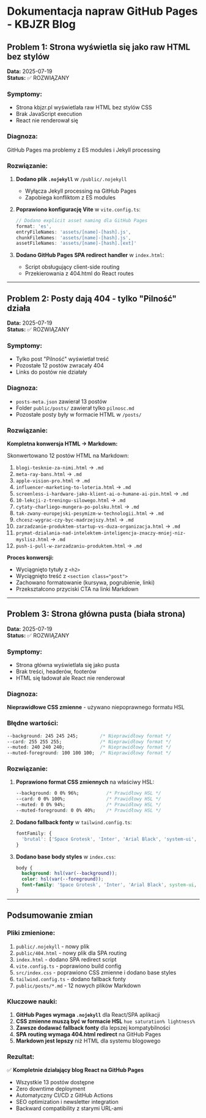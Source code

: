 # Dokumentacja napraw GitHub Pages - KBJZR Blog

## Problem 1: Strona wyświetla się jako raw HTML bez stylów

**Data:** 2025-07-19  
**Status:** ✅ ROZWIĄZANY

### Symptomy:
- Strona kbjzr.pl wyświetlała raw HTML bez stylów CSS
- Brak JavaScript execution 
- React nie renderował się

### Diagnoza:
GitHub Pages ma problemy z ES modules i Jekyll processing

### Rozwiązanie:
1. **Dodano plik `.nojekyll`** w `/public/.nojekyll`
   - Wyłącza Jekyll processing na GitHub Pages
   - Zapobiega konfliktom z ES modules

2. **Poprawiono konfigurację Vite** w `vite.config.ts`:
   ```typescript
   // Dodano explicit asset naming dla GitHub Pages
   format: 'es',
   entryFileNames: 'assets/[name]-[hash].js',
   chunkFileNames: 'assets/[name]-[hash].js',
   assetFileNames: 'assets/[name]-[hash].[ext]'
   ```

3. **Dodano GitHub Pages SPA redirect handler** w `index.html`:
   - Script obsługujący client-side routing
   - Przekierowania z 404.html do React routes

---

## Problem 2: Posty dają 404 - tylko "Pilność" działa

**Data:** 2025-07-19  
**Status:** ✅ ROZWIĄZANY

### Symptomy:
- Tylko post "Pilność" wyświetlał treść
- Pozostałe 12 postów zwracały 404
- Links do postów nie działały

### Diagnoza:
- `posts-meta.json` zawierał 13 postów
- Folder `public/posts/` zawierał tylko `pilnosc.md`
- Pozostałe posty były w formacie HTML w `/posts/`

### Rozwiązanie:
**Kompletna konwersja HTML → Markdown:**

Skonwertowano 12 postów HTML na Markdown:
1. `blogi-tesknie-za-nimi.html` → `.md`
2. `meta-ray-bans.html` → `.md`
3. `apple-vision-pro.html` → `.md`
4. `influencer-marketing-to-loteria.html` → `.md`
5. `screenless-i-hardware-jako-klient-ai-o-humane-ai-pin.html` → `.md`
6. `10-lekcji-z-treningu-silowego.html` → `.md`
7. `cytaty-charliego-mungera-po-polsku.html` → `.md`
8. `tak-zwany-europejski-pesymizm-w-technologii.html` → `.md`
9. `chcesz-wygrac-czy-byc-madrzejszy.html` → `.md`
10. `zarzadzanie-produktem-startup-vs-duza-organizacja.html` → `.md`
11. `prymat-dzialania-nad-intelektem-inteligencja-znaczy-mniej-niz-myslisz.html` → `.md`
12. `push-i-pull-w-zarzadzaniu-produktem.html` → `.md`

**Proces konwersji:**
- Wyciągnięto tytuły z `<h2>`
- Wyciągnięto treść z `<section class="post">`
- Zachowano formatowanie (kursywa, pogrubienie, linki)
- Przekształcono przyciski CTA na linki Markdown

---

## Problem 3: Strona główna pusta (biała strona)

**Data:** 2025-07-19  
**Status:** ✅ ROZWIĄZANY

### Symptomy:
- Strona główna wyświetlała się jako pusta
- Brak treści, headerów, footerów
- HTML się ładował ale React nie renderował

### Diagnoza:
**Nieprawidłowe CSS zmienne** - używano niepoprawnego formatu HSL

### Błędne wartości:
```css
--background: 245 245 245;        /* Nieprawidłowy format */
--card: 255 255 255;              /* Nieprawidłowy format */
--muted: 240 240 240;             /* Nieprawidłowy format */
--muted-foreground: 100 100 100;  /* Nieprawidłowy format */
```

### Rozwiązanie:

1. **Poprawiono format CSS zmiennych** na właściwy HSL:
   ```css
   --background: 0 0% 96%;          /* Prawidłowy HSL */
   --card: 0 0% 100%;               /* Prawidłowy HSL */
   --muted: 0 0% 94%;               /* Prawidłowy HSL */
   --muted-foreground: 0 0% 40%;    /* Prawidłowy HSL */
   ```

2. **Dodano fallback fonty** w `tailwind.config.ts`:
   ```typescript
   fontFamily: {
     'brutal': ['Space Grotesk', 'Inter', 'Arial Black', 'system-ui', 'sans-serif']
   }
   ```

3. **Dodano base body styles** w `index.css`:
   ```css
   body {
     background: hsl(var(--background));
     color: hsl(var(--foreground));
     font-family: 'Space Grotesk', 'Inter', 'Arial Black', system-ui, sans-serif;
   }
   ```

---

## Podsumowanie zmian

### Pliki zmienione:
1. `public/.nojekyll` - nowy plik
2. `public/404.html` - nowy plik dla SPA routing
3. `index.html` - dodano SPA redirect script
4. `vite.config.ts` - poprawiono build config
5. `src/index.css` - poprawiono CSS zmienne i dodano base styles
6. `tailwind.config.ts` - dodano fallback fonty
7. `public/posts/*.md` - 12 nowych plików Markdown

### Kluczowe nauki:
1. **GitHub Pages wymaga `.nojekyll`** dla React/SPA aplikacji
2. **CSS zmienne muszą być w formacie HSL** `hue saturation% lightness%`
3. **Zawsze dodawać fallback fonty** dla lepszej kompatybilności
4. **SPA routing wymaga 404.html redirect** na GitHub Pages
5. **Markdown jest lepszy** niż HTML dla systemu blogowego

### Rezultat:
✅ **Kompletnie działający blog React na GitHub Pages**
- Wszystkie 13 postów dostępne
- Zero downtime deployment
- Automatyczny CI/CD z GitHub Actions
- SEO optimization i newsletter integration
- Backward compatibility z starymi URL-ami